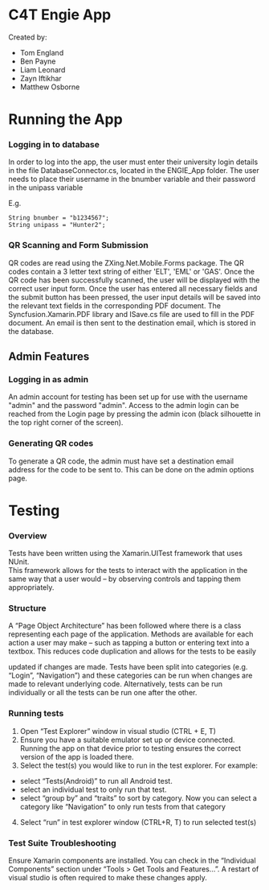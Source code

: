 # C4T Engie App
Created by:
* Tom England
* Ben Payne
* Liam Leonard
* Zayn Iftikhar
* Matthew Osborne

# Running the App
### Logging in to database
In order to log into the app, the user must enter their university login details
in the file DatabaseConnector.cs, located in the ENGIE_App folder. The user needs to
place their username in the bnumber variable and their password in the unipass variable

E.g.
```
String bnumber = "b1234567";
String unipass = "Hunter2";
```

### QR Scanning and Form Submission
QR codes are read using the ZXing.Net.Mobile.Forms package. The QR codes contain
a 3 letter text string of either 'ELT', 'EML' or 'GAS'. Once the QR code has been
successfully scanned, the user will be displayed with the correct user input form.
Once the user has entered all necessary fields and the submit button has been
pressed, the user input details will be saved into the relevant text fields in the
corresponding PDF document. The Syncfusion.Xamarin.PDF library and ISave.cs file
are used to fill in the PDF document. An email is then sent to the destination email,
which is stored in the database.

## Admin Features

### Logging in as admin
An admin account for testing has been set up for use with the username "admin"
and the password "admin". Access to the admin login can be reached from the Login
page by pressing the admin icon (black silhouette in the top right corner of the screen).

### Generating QR codes
To generate a QR code, the admin must have set a destination email address for the code to be sent to. 
This can be done on the admin options page.

# Testing
### Overview
Tests have been written using the Xamarin.UITest framework that uses NUnit.  
This framework allows for the tests to interact with the application in the same
way that a user would – by observing controls and tapping them appropriately.

### Structure
A “Page Object Architecture” has been followed where there is a class
representing each page of the application.  Methods are available for each
action a user may make – such as tapping a button or entering text into a
textbox.  This reduces code duplication and allows for the tests to be easily

updated if changes are made.
Tests have been split into categories (e.g. “Login”, “Navigation”) and these
categories can be run when changes are made to relevant underlying code.
Alternatively, tests can be run individually or all the tests can be run one
after the other.

### Running tests
1. Open “Test Explorer” window in visual studio (CTRL + E, T)
2. Ensure you have a suitable emulator set up or device connected.  Running the app on that device prior to testing ensures the correct version of the app is loaded there.
3. Select the test(s) you would like to run in the test explorer.  For example:

* select “Tests(Android)” to run all Android test.
* select an individual test to only run that test.
* select “group by” and “traits” to sort by category.  Now you can select a category like “Navigation” to only run tests from that category
4. Select “run” in test explorer window (CTRL+R, T) to run selected test(s)

### Test Suite Troubleshooting
Ensure Xamarin components are installed.  You can check in the
“Individual Components” section under “Tools > Get Tools and Features…”.
A restart of visual studio is often required to make these changes apply.
